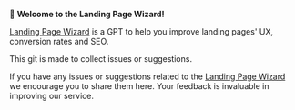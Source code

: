 🚀 **Welcome to the Landing Page Wizard!**

[Landing Page Wizard](https://chat.openai.com/g/g-pHjVO4Ee9-landing-page-wizard) is a GPT to help you improve landing pages' UX, conversion rates and SEO.

This git is made to collect issues or suggestions.

If you have any issues or suggestions related to the [Landing Page Wizard](https://chat.openai.com/g/g-pHjVO4Ee9-landing-page-wizard) we encourage you to share them here. Your feedback is invaluable in improving our service.

